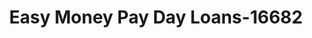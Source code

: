 ---
f_zip-code: 98802
f_state-code: WA
title: Easy Money Pay Day Loans-16682
f_phone: 509-884-7277
f_city-only: Wenatchee
f_address: 95 Grant Rd East Wenatchee
f_location-unique-id: '16682'
slug: easy-money-pay-day-loans-16682
updated-on: '2024-05-30T13:46:58.046Z'
created-on: '2024-05-30T13:36:59.803Z'
published-on: '2024-05-30T13:54:32.469Z'
f_city-state: cms/city/wenatchee-wa.md
f_company: cms/company/easy-money-pay-day-loans.md
f_state: cms/state/washington.md
layout: '[payday-loan].html'
tags: payday-loan
---